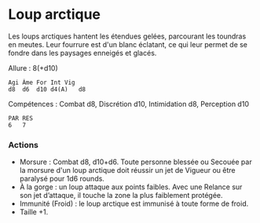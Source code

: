 # Loup arctique

Les loups arctiques hantent les étendues gelées, parcourant les toundras en meutes. Leur fourrure est d'un blanc éclatant, ce qui leur permet de se fondre dans les paysages enneigés et glacés.

Allure : 8(+d10)

	Agi	Âme	For	Int	Vig
	d8	d6	d10	d4(A)	d8

Compétences : Combat d8, Discrétion d10, Intimidation d8, Perception d10

	PAR	RES
	6	7

### Actions
- Morsure : Combat d8, d10+d6. Toute personne blessée ou Secouée par la morsure d'un loup arctique doit réussir un jet de Vigueur ou être paralysé pour 1d6 rounds.
- À la gorge : un loup attaque aux points faibles. Avec une Relance sur son jet d’attaque, il touche la zone la plus faiblement protégée.
- Immunité (Froid) : le loup arctique est immunisé à toute forme de froid.
- Taille +1.

